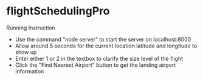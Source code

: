 # flightSchedulingPro

Running Instruction
- Use the command "node server" to start the server on localhost:8000
- Allow around 5 seconds for the current location latitude and longitude to show up
- Enter either 1 or 2 in the textbox to clarify the size level of the flight
- Click the "Find Nearest Airport" button to get the landing airport information
 
